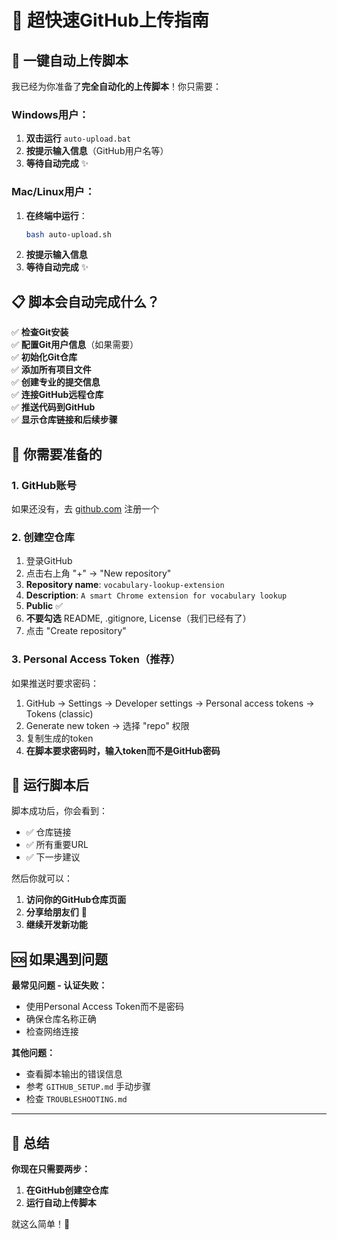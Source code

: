 # 🚀 超快速GitHub上传指南

## 🎯 一键自动上传脚本

我已经为你准备了**完全自动化的上传脚本**！你只需要：

### Windows用户：
1. **双击运行** `auto-upload.bat`
2. **按提示输入信息**（GitHub用户名等）
3. **等待自动完成** ✨

### Mac/Linux用户：
1. **在终端中运行**：
   ```bash
   bash auto-upload.sh
   ```
2. **按提示输入信息**
3. **等待自动完成** ✨

## 📋 脚本会自动完成什么？

✅ **检查Git安装**  
✅ **配置Git用户信息**（如果需要）  
✅ **初始化Git仓库**  
✅ **添加所有项目文件**  
✅ **创建专业的提交信息**  
✅ **连接GitHub远程仓库**  
✅ **推送代码到GitHub**  
✅ **显示仓库链接和后续步骤**  

## 🔑 你需要准备的

### 1. GitHub账号
如果还没有，去 [github.com](https://github.com) 注册一个

### 2. 创建空仓库
1. 登录GitHub
2. 点击右上角 "+" → "New repository"  
3. **Repository name**: `vocabulary-lookup-extension`
4. **Description**: `A smart Chrome extension for vocabulary lookup`
5. **Public** ✅
6. **不要勾选** README, .gitignore, License（我们已经有了）
7. 点击 "Create repository"

### 3. Personal Access Token（推荐）
如果推送时要求密码：
1. GitHub → Settings → Developer settings → Personal access tokens → Tokens (classic)
2. Generate new token → 选择 "repo" 权限
3. 复制生成的token
4. **在脚本要求密码时，输入token而不是GitHub密码**

## 🎉 运行脚本后

脚本成功后，你会看到：
- ✅ 仓库链接
- ✅ 所有重要URL
- ✅ 下一步建议

然后你就可以：
1. **访问你的GitHub仓库页面**
2. **分享给朋友们** 🎯
3. **继续开发新功能**

## 🆘 如果遇到问题

**最常见问题 - 认证失败：**
- 使用Personal Access Token而不是密码
- 确保仓库名称正确
- 检查网络连接

**其他问题：**
- 查看脚本输出的错误信息
- 参考 `GITHUB_SETUP.md` 手动步骤
- 检查 `TROUBLESHOOTING.md`

---

## 🎯 总结

**你现在只需要两步：**
1. **在GitHub创建空仓库**
2. **运行自动上传脚本**

就这么简单！🚀